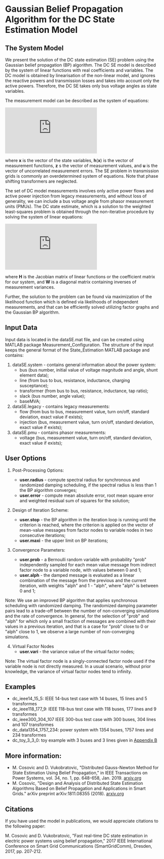 # Gaussian Belief Propagation Algorithm for the DC State Estimation Model 

## The System Model
We present the solution of the DC state estimation (SE) problem using the Gaussian belief propagation (BP) algorithm. The DC SE model is described by the system of linear functions with real coefficients and variables. The DC model is obtained by linearisation of the non-linear model, and ignores the reactive powers and transmission losses and takes into account only the active powers. Therefore, the DC SE takes only bus voltage angles as state variables.

The measurement model can be described as the system of equations:

![equation](https://latex.codecogs.com/gif.latex?%5Cmathbf%7Bz%7D%20%3D%20%5Cmathbf%7Bh%7D%28%5Cmathbf%7Bx%7D%29&plus;%5Cmathbf%7Bu%7D)

where **x** is the vector of the state variables, **h**(**x**) is the vector of measurement functions, **z** s the vector of measurement values, and **u** is the vector of uncorrelated measurement errors. The SE problem in transmission grids is commonly an overdetermined system of equations. Note that phase shifting transformers are neglected.

The set of DC model measurements involves only active power flows and active power injection from legacy measurements, and without loss of generality, we can include a bus voltage angle from phasor measurement units (PMUs). The DC state estimate, which is a solution to the weighted least-squares problem is obtained through the non-iterative procedure by solving the system of linear equations:

![wls](https://latex.codecogs.com/gif.latex?%28%5Cmathbf%7BH%7D%5ET%5Cmathbf%7BW%7D%5Cmathbf%7BH%7D%29%5Cmathbf%7Bx%7D%20%3D%20%5Cmathbf%7BH%7D%5ET%5Cmathbf%7BW%7D%5Cmathbf%7Bz%7D)

where **H** is the Jacobian matrix of linear functions or the coefficient matrix for our system, and **W** is a diagonal matrix containing inverses of measurement variances. 

Further, the solution to the problem can be found via maximization of the likelihood function which is defined via likelihoods of independent measurements, and that can be efficiently solved utilizing factor graphs and the Gaussian BP algorithm. 

## Input Data
Input data is located in the dataSE.mat file, and can be created using MATLAB package Measurement_Configuration. The structure of the input keeps the general format of the State_Estimation MATLAB package and contains:
1. dataSE.system - contains general information about the power system:
   - bus (bus number, initial value of voltage magnitude and angle, shunt element data);
   - line (from bus to bus, resistance, inductance, charging susceptance);
   - transformer (from bus to bus, resistance, inductance, tap ratio);
   - slack (bus number, angle value);
   - baseMVA;
2. dataSE.legacy - contains legacy measurements:
   - flow (from bus to bus, measurement value, turn on/off, standard deviation, exact value if exists);
   - injection (bus, measurement value, turn on/off, standard deviation, exact value if exists);
3. dataSE.pmu - contains phasor measurements:
   - voltage (bus, measurement value, turn on/off, standard deviation, exact value if exists);


 ## User Options
1. Post-Processing Options:
   - **user.radius** - compute spectral radius for synchronous and randomized damping scheduling, if the spectral radius is less than 1 the BP algorithm converges;
   - **user.error**  - compute mean absolute error, root mean square error and weighted residual sum of squares for the solution;

2. Design of Iteration Scheme:
   - **user.stop** - the BP algorithm in the iteration loop is running until the criterion is reached, where the criterion is applied on the vector of mean-value messages from factor nodes to variable nodes in two consecutive iterations;
   - **user.maxi** - the upper limit on BP iterations;

3. Convergence Parameters:
   - **user.prob** - a Bernoulli random variable with probability "prob" independently sampled for each mean value message from indirect factor node to a variable node, with values between 0 and 1;
   - **user.alph** - the damped message is evaluated as a linear combination of the message from the previous and the current iteration,
               with weights "alph" and 1 - "alph", where "alph" is between 0 and 1;

Note: We use an improved BP algorithm that applies synchronous scheduling with randomized damping. The randomized damping parameter pairs lead to a trade-off between the number of non-converging simulations and the rate of convergence. In general, for the selection of "prob" and "alph" for which only a small fraction of messages are combined with their values in a previous iteration, and that is a case for "prob" close to 0 or "alph" close to 1, we observe a large number of non-converging simulations.

4. Virtual Factor Nodes
   - **user.vari** - the variance value of the virtual factor nodes;

Note: The virtual factor node is a singly-connected factor node used if the variable node is not directly measured. In a usual scenario, without prior knowledge, the variance of virtual factor nodes tend to infinity. 

## Examples
 - dc_ieee14_15_5: IEEE 14-bus test case with 14 buses, 15 lines and 5 transformes
 - dc_ieee118_177_9: IEEE 118-bus test case with 118 buses, 177 lines and 9 transformes 
 - dc_ieee300_304_107 IEEE 300-bus test case with 300 buses, 304 lines and 107 transformes
 - dc_data1354_1757_234: power system with 1354 buses, 1757 lines and 234 transformes
 - dc_toy_3_3_0: toy example with 3 buses and 3 lines given in [Appendix B](https://arxiv.org/pdf/1811.08355.pdf)


## More information: 
- M. Cosovic and D. Vukobratovic, "Distributed Gauss-Newton Method for State Estimation Using Belief Propagation," in IEEE Transactions on  Power Systems, vol. 34, no. 1, pp. 648-658, Jan. 2019. [arxiv.org](https://arxiv.org/pdf/1702.05781.pdf)
- M. Cosovic, "Design and Analysis of Distributed State Estimation Algorithms Based on Belief Propagation and Applications in Smart Grids." arXiv preprint arXiv:1811.08355 (2018). [arxiv.org](https://arxiv.org/pdf/1811.08355.pdf)

## Citations
If you have used the model in publications, we would appreciate citations to the following paper:

M. Cosovic and D. Vukobratovic, "Fast real-time DC state estimation in electric power systems using belief propagation," 2017 IEEE International Conference on Smart Grid Communications (SmartGridComm), Dresden, 2017, pp. 207-212.
